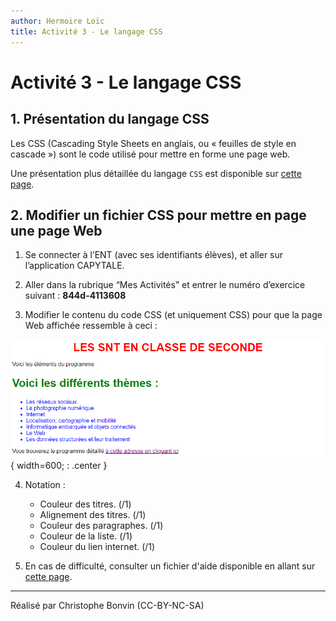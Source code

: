 ```yaml
---
author: Hermoire Loïc
title: Activité 3 - Le langage CSS
---
```


# Activité 3 - Le langage CSS <i class="fa-brands fa-css3-alt" style="color: #016fba;"></i>

## 1. Présentation du langage CSS

Les CSS (Cascading Style Sheets en anglais, ou « feuilles de style en cascade ») sont le code utilisé pour mettre en forme une page web.

Une présentation plus détaillée du langage `CSS` est disponible sur [cette page](../Ressources/Presentation_CSS.md).


## 2. Modifier un fichier CSS pour mettre en page une page Web

1. Se connecter à l’ENT (avec ses identifiants élèves), et aller sur l’application CAPYTALE.

2. Aller dans la rubrique “Mes Activités” et entrer le numéro d’exercice suivant : **844d-4113608**

3. Modifier le contenu du code CSS (et uniquement CSS) pour que la page Web affichée ressemble à ceci :

![Guerre des navigateurs de 1996 à 2009](../files/resultat.png){ width=600; : .center }

4. Notation :
    * Couleur des titres. (/1)
    * Alignement des titres. (/1)
    * Couleur des paragraphes. (/1)
    * Couleur de la liste. (/1)
    * Couleur du lien internet. (/1) 

5. En cas de difficulté, consulter un fichier d'aide disponible en allant sur [cette page](../Ressources/Presentation_CSS.md).

<hr/>
Réalisé par Christophe Bonvin (CC-BY-NC-SA)